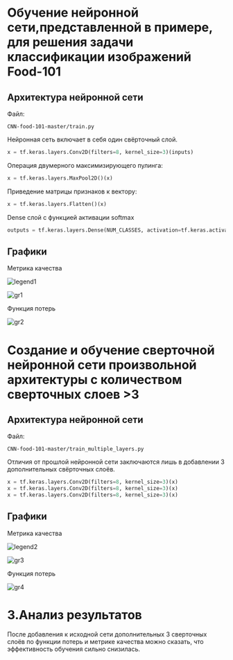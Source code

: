 # Обучение нейронной сети,представленной в примере, для решения задачи классификации изображений Food-101
## Архитектура нейронной сети
Файл:
```
CNN-food-101-master/train.py
```
Нейронная сеть включает в себя один свёрточный слой.
```python
x = tf.keras.layers.Conv2D(filters=8, kernel_size=3)(inputs)
```
Операция двумерного максимизирующего пулинга:
```python
x = tf.keras.layers.MaxPool2D()(x)
```
Приведение матрицы признаков к вектору:
```python
x = tf.keras.layers.Flatten()(x)
```
Dense слой с функцией активации softmax
```python
outputs = tf.keras.layers.Dense(NUM_CLASSES, activation=tf.keras.activations.softmax)(x)
```
## Графики
Метрика качества

![legend1](https://user-images.githubusercontent.com/24518594/114280227-05746d00-9a41-11eb-8748-2033abf44027.png)

![gr1](https://github.com/actharsis/lab1/blob/main/graph/epoch_categorical_accuracy.svg)

Функция потерь

![gr2](https://github.com/actharsis/lab1/blob/main/graph/epoch_loss.svg)
# Создание и обучение сверточной нейронной сети произвольной архитектуры с количеством сверточных слоев >3
## Архитектура нейронной сети
Файл:
```
CNN-food-101-master/train_multiple_layers.py
```
Отличия от прошлой нейронной сети заключаются лишь в добавлении 3 дополнительных свёрточных слоёв.
```python
x = tf.keras.layers.Conv2D(filters=8, kernel_size=3)(x)
x = tf.keras.layers.Conv2D(filters=8, kernel_size=3)(x)
x = tf.keras.layers.Conv2D(filters=8, kernel_size=3)(x)
```
## Графики
Метрика качества

![legend2](https://user-images.githubusercontent.com/24518594/114280451-f3df9500-9a41-11eb-90aa-3f63b223fc93.png)

![gr3](https://github.com/actharsis/lab1/blob/main/graph/epoch_categorical_accuracy_multiple_layers.svg)

Функция потерь

![gr4](https://github.com/actharsis/lab1/blob/main/graph/epoch_loss_multiple_layers.svg)
# 3.Анализ результатов
После добавления к исходной сети дополнительных 3 сверточных слоёв по функции потерь и метрике качества можно сказать, что эффективность обучения сильно снизилась.
